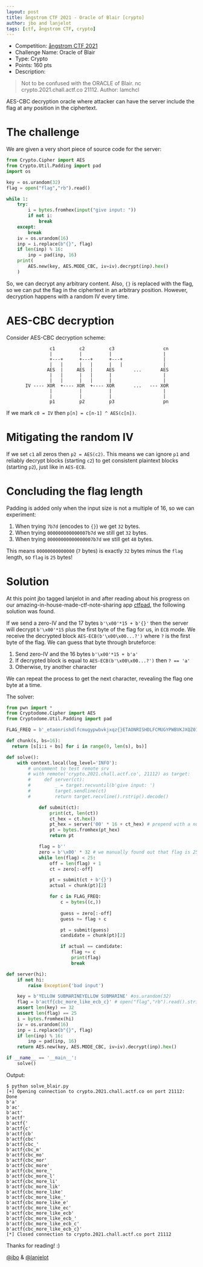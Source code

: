 ```yaml
---
layout: post
title: ångstrom CTF 2021 - Oracle of Blair [crypto]
author: jbo and lanjelot
tags: [ctf, ångstrom CTF, crypto]
---
```


 * Competition: [ångstrom CTF 2021](https://ctftime.org/event/1265)
 * Challenge Name: Oracle of Blair
 * Type: Crypto
 * Points: 160 pts
 * Description: 
 > Not to be confused with the ORACLE of Blair. nc crypto.2021.chall.actf.co 21112.
 > Author: lamchcl

AES-CBC decryption oracle where attacker can have the server include the flag at any position in the ciphertext.

<!--more-->

The challenge
==
We are given a very short piece of source code for the server:
```python
from Crypto.Cipher import AES
from Crypto.Util.Padding import pad
import os

key = os.urandom(32)
flag = open("flag","rb").read()

while 1:
	try:
		i = bytes.fromhex(input("give input: "))
		if not i:
			break
	except:
		break
	iv = os.urandom(16)
	inp = i.replace(b"{}", flag)
	if len(inp) % 16:
		inp = pad(inp, 16)
	print(
		AES.new(key, AES.MODE_CBC, iv=iv).decrypt(inp).hex()
	)
```

So, we can decrypt any arbitrary content.
Also, `{}` is replaced with the flag, so we can put the flag in the ciphertext in an arbitrary position.
However, decryption happens with a random IV every time.

AES-CBC decryption
==
Consider AES-CBC decryption scheme:

```
                c1         c2         c3                  cn
                |          |          |                   |
                +---+      +---+      +---+               |
                |   |      |   |      |   |               |
               AES  |     AES  |     AES       ...       AES
                |   |      |   |      |                   |
                |   |      |   |      |                   |
       IV ---- XOR  +---- XOR  +---- XOR       ...   --- XOR
                |          |          |                   |
                |          |          |                   |
                p1         p2         p3                  pn
```

If we mark `c0 = IV` then `p[n] = c[n-1] ^ AES(c[n])`.

Mitigating the random IV
==
If we set `c1` all zeros then `p2 = AES(c2)`.
This means we can ignore `p1` and reliably decrypt blocks (starting `c2`) to get consistent plaintext blocks (starting `p2`), just like in `AES-ECB`.

Concluding the flag length
==
Padding is added only when the input size is not a multiple of 16, so we can experiment:
1. When trying `7b7d` (encodes to `{}`) we get `32` bytes.
2. When trying `000000000000007b7d` we still get `32` bytes.
3. When trying `00000000000000007b7d` we still get `48` bytes.

This means `00000000000000` (`7` bytes) is exactly `32` bytes minus the `flag` length, so `flag` is `25` bytes!

Solution
==
At this point jbo tagged lanjelot in and after reading about his progress on our amazing-in-house-made-ctf-note-sharing app [ctfpad](https://github.com/hugsy/ctfpad/), the following solution was found.

If we send a zero-IV and the 17 bytes `b'\x00'*15 + b'{}'` then the server will decrypt `b'\x00'*15` plus the first byte of the flag for us, in `ECB` mode.
We receive the decrypted block `AES-ECB(b'\x00\x00...?')` where `?` is the first byte of the flag. We can guess that byte through bruteforce:
1. Send zero-IV and the 16 bytes `b'\x00'*15 + b'a'`
2. If decrypted block is equal to `AES-ECB(b'\x00\x00...?')` then `? == 'a'`
3. Otherwise, try another character

We can repeat the process to get the next character, revealing the flag one byte at a time.

The solver:
```python
from pwn import *
from Cryptodome.Cipher import AES
from Cryptodome.Util.Padding import pad

FLAG_FREQ = b'_etaonrishdlfcmugypwbvkjxqz{}ETAONRISHDLFCMUGYPWBVKJXQZ0123456789!?@#%&$-^"\'()*+,./:;<=>[\\]^`|~ '

def chunk(s, bs=16):
  return [s[i:i + bs] for i in range(0, len(s), bs)]

def solve():
    with context.local(log_level='INFO'):
        # uncomment to test remote srv
        # with remote('crypto.2021.chall.actf.co', 21112) as target:
        #     def server(ct):
        #         _ = target.recvuntil(b'give input: ')
        #         target.sendline(ct)
        #         return target.recvline().rstrip().decode()

            def submit(ct):
                print(ct, len(ct))
                ct_hex = ct.hex()
                pt_hex = server('00' * 16 + ct_hex) # prepend with a null IV
                pt = bytes.fromhex(pt_hex)
                return pt

            flag = b''
            zero = b'\x00' * 32 # we manually found out that flag is 25 chars
            while len(flag) < 25:
                off = len(flag) + 1
                ct = zero[:-off]

                pt = submit(ct + b'{}')
                actual = chunk(pt)[2]

                for c in FLAG_FREQ:
                    c = bytes((c,))
                    
                    guess = zero[:-off]
                    guess += flag + c

                    pt = submit(guess)
                    candidate = chunk(pt)[2]

                    if actual == candidate:
                        flag += c
                        print(flag)
                        break

def server(hi):
    if not hi:
        raise Exception('bad input')

    key = b'YELLOW SUBMARINEYELLOW SUBMARINE' #os.urandom(32)
    flag = b'actf{cbc_more_like_ecb_c}' # open("flag","rb").read().strip()
    assert len(key) == 32
    assert len(flag) == 25
    i = bytes.fromhex(hi)
    iv = os.urandom(16)
    inp = i.replace(b"{}", flag)
    if len(inp) % 16:
        inp = pad(inp, 16)
    return AES.new(key, AES.MODE_CBC, iv=iv).decrypt(inp).hex()

if __name__ == '__main__':
    solve()
```

Output:
```
$ python solve_blair.py 
[+] Opening connection to crypto.2021.chall.actf.co on port 21112: Done
b'a'
b'ac'
b'act'
b'actf'
b'actf{'
b'actf{c'
b'actf{cb'
b'actf{cbc'
b'actf{cbc_'
b'actf{cbc_m'
b'actf{cbc_mo'
b'actf{cbc_mor'
b'actf{cbc_more'
b'actf{cbc_more_'
b'actf{cbc_more_l'
b'actf{cbc_more_li'
b'actf{cbc_more_lik'
b'actf{cbc_more_like'
b'actf{cbc_more_like_'
b'actf{cbc_more_like_e'
b'actf{cbc_more_like_ec'
b'actf{cbc_more_like_ecb'
b'actf{cbc_more_like_ecb_'
b'actf{cbc_more_like_ecb_c'
b'actf{cbc_more_like_ecb_c}'
[*] Closed connection to crypto.2021.chall.actf.co port 21112
```

Thanks for reading! :)

[@jbo](https://twitter.com/yo_yo_yo_jbo) & [@lanjelot](https://twitter.com/lanjelot)